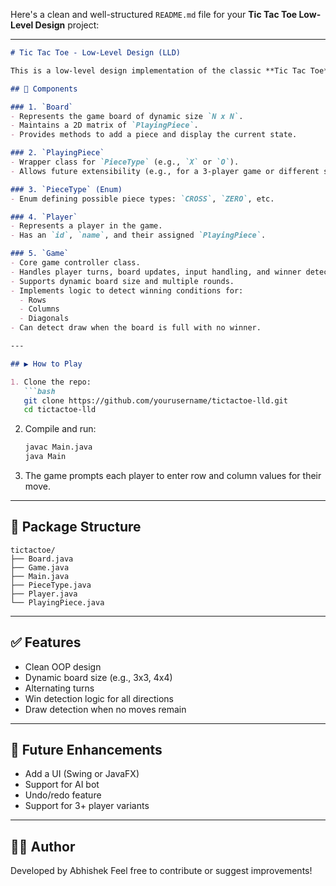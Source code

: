 Here's a clean and well-structured `README.md` file for your **Tic Tac Toe Low-Level Design** project:

---

````markdown
# Tic Tac Toe - Low-Level Design (LLD)

This is a low-level design implementation of the classic **Tic Tac Toe** game in Java. The project follows object-oriented principles and modular class separation to model the game mechanics in a clean and scalable manner.

## 🧩 Components

### 1. `Board`
- Represents the game board of dynamic size `N x N`.
- Maintains a 2D matrix of `PlayingPiece`.
- Provides methods to add a piece and display the current state.

### 2. `PlayingPiece`
- Wrapper class for `PieceType` (e.g., `X` or `O`).
- Allows future extensibility (e.g., for a 3-player game or different symbols).

### 3. `PieceType` (Enum)
- Enum defining possible piece types: `CROSS`, `ZERO`, etc.

### 4. `Player`
- Represents a player in the game.
- Has an `id`, `name`, and their assigned `PlayingPiece`.

### 5. `Game`
- Core game controller class.
- Handles player turns, board updates, input handling, and winner detection.
- Supports dynamic board size and multiple rounds.
- Implements logic to detect winning conditions for:
  - Rows
  - Columns
  - Diagonals
- Can detect draw when the board is full with no winner.

---

## ▶️ How to Play

1. Clone the repo:
   ```bash
   git clone https://github.com/yourusername/tictactoe-lld.git
   cd tictactoe-lld
````

2. Compile and run:

   ```bash
   javac Main.java
   java Main
   ```

3. The game prompts each player to enter row and column values for their move.

---

## 📁 Package Structure

```
tictactoe/
├── Board.java
├── Game.java
├── Main.java
├── PieceType.java
├── Player.java
└── PlayingPiece.java
```

---

## ✅ Features

* Clean OOP design
* Dynamic board size (e.g., 3x3, 4x4)
* Alternating turns
* Win detection logic for all directions
* Draw detection when no moves remain

---

## 🚀 Future Enhancements

* Add a UI (Swing or JavaFX)
* Support for AI bot
* Undo/redo feature
* Support for 3+ player variants

---

## 👨‍💻 Author

Developed by Abhishek
Feel free to contribute or suggest improvements!


